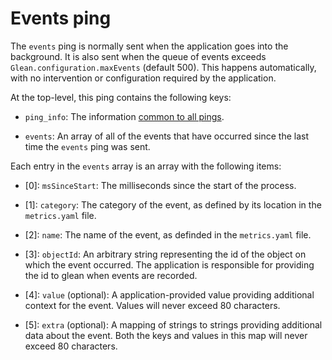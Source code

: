 # Events ping

The `events` ping is normally sent when the application goes into the
background. It is also sent when the queue of events exceeds
`Glean.configuration.maxEvents` (default 500). This happens automatically, with
no intervention or configuration required by the application.

At the top-level, this ping contains the following keys:

- `ping_info`: The information [common to all pings](pings.md#the-ping_info-section).

- `events`: An array of all of the events that have occurred since the last time
  the `events` ping was sent.

Each entry in the `events` array is an array with the following items:

- [0]: `msSinceStart`: The milliseconds since the start of the process.

- [1]: `category`: The category of the event, as defined by its location in the
  `metrics.yaml` file.

- [2]: `name`: The name of the event, as definded in the `metrics.yaml` file.

- [3]: `objectId`: An arbitrary string representing the id of the object on
  which the event occurred. The application is responsible for providing the id
  to glean when events are recorded.

- [4]: `value` (optional): A application-provided value providing additional
  context for the event.  Values will never exceed 80 characters.

- [5]: `extra` (optional): A mapping of strings to strings providing additional
  data about the event. Both the keys and values in this map will never exceed
  80 characters.

